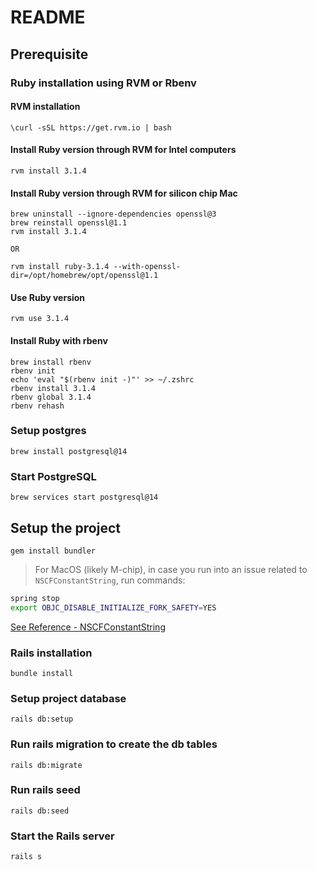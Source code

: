 # README

## Prerequisite

### Ruby installation using RVM or Rbenv

#### RVM installation
`\curl -sSL https://get.rvm.io | bash`

#### Install Ruby version through RVM for Intel computers
`rvm install 3.1.4`

#### Install Ruby version through RVM for silicon chip Mac

```
brew uninstall --ignore-dependencies openssl@3
brew reinstall openssl@1.1
rvm install 3.1.4

OR

rvm install ruby-3.1.4 --with-openssl-dir=/opt/homebrew/opt/openssl@1.1
```

#### Use Ruby version
`rvm use 3.1.4`

#### Install Ruby with rbenv

```
brew install rbenv
rbenv init
echo 'eval "$(rbenv init -)"' >> ~/.zshrc 
rbenv install 3.1.4
rbenv global 3.1.4
rbenv rehash
```

### Setup postgres
`brew install postgresql@14`

### Start PostgreSQL
`brew services start postgresql@14`


## Setup the project

`gem install bundler`

> For MacOS (likely M-chip), in case you run into an issue related to `NSCFConstantString`, run commands:

```sh
spring stop
export OBJC_DISABLE_INITIALIZE_FORK_SAFETY=YES
```

[See Reference - NSCFConstantString](https://www.jdeen.com/blog/fix-ruby-macos-nscfconstantstring-initialize-error)


### Rails installation
`bundle install`

### Setup project database
`rails db:setup`

### Run rails migration to create the db tables
`rails db:migrate`

### Run rails seed
`rails db:seed`

### Start the Rails server
`rails s`
